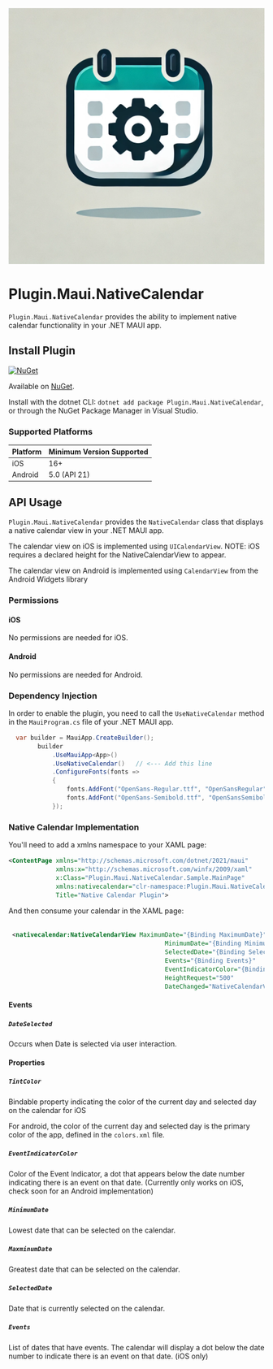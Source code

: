 ![nuget.png](https://raw.githubusercontent.com/edgiardina/Plugin.Maui.NativeCalendar/main/nuget.png)
# Plugin.Maui.NativeCalendar

`Plugin.Maui.NativeCalendar` provides the ability to implement native calendar functionality in your .NET MAUI app.

## Install Plugin

[![NuGet](https://img.shields.io/nuget/v/Plugin.Maui.NativeCalendar.svg?label=NuGet)](https://www.nuget.org/packages/Plugin.Maui.NativeCalendar/)

Available on [NuGet](http://www.nuget.org/packages/Plugin.Maui.NativeCalendar).

Install with the dotnet CLI: `dotnet add package Plugin.Maui.NativeCalendar`, or through the NuGet Package Manager in Visual Studio.

### Supported Platforms

| Platform | Minimum Version Supported |
|----------|---------------------------|
| iOS      | 16+                       |
| Android  | 5.0 (API 21)              |

## API Usage

`Plugin.Maui.NativeCalendar` provides the `NativeCalendar` class that displays a native calendar view in your .NET MAUI app. 

The calendar view on iOS is implemented using `UICalendarView`.  NOTE: iOS requires a declared height for the NativeCalendarView to appear.

The calendar view on Android is implemented using `CalendarView` from the Android Widgets library

### Permissions

#### iOS

No permissions are needed for iOS.

#### Android

No permissions are needed for Android.

### Dependency Injection

In order to enable the plugin, you need to call the `UseNativeCalendar` method in the `MauiProgram.cs` file of your .NET MAUI app.

```csharp
  var builder = MauiApp.CreateBuilder();
        builder
            .UseMauiApp<App>()
            .UseNativeCalendar()   // <--- Add this line
            .ConfigureFonts(fonts =>
            {
                fonts.AddFont("OpenSans-Regular.ttf", "OpenSansRegular");
                fonts.AddFont("OpenSans-Semibold.ttf", "OpenSansSemibold");
            });
```


### Native Calendar Implementation


You'll need to add a xmlns namespace to your XAML page:

```xml
<ContentPage xmlns="http://schemas.microsoft.com/dotnet/2021/maui"
             xmlns:x="http://schemas.microsoft.com/winfx/2009/xaml"
             x:Class="Plugin.Maui.NativeCalendar.Sample.MainPage"
             xmlns:nativecalendar="clr-namespace:Plugin.Maui.NativeCalendar;assembly=Plugin.Maui.NativeCalendar"
             Title="Native Calendar Plugin">
```

And then consume your calendar in the XAML page:

```xml

 <nativecalendar:NativeCalendarView MaximumDate="{Binding MaximumDate}"
                                           MinimumDate="{Binding MinimumDate}"
                                           SelectedDate="{Binding SelectedDate}"
                                           Events="{Binding Events}"
                                           EventIndicatorColor="{Binding EventIndicatorColor}"
                                           HeightRequest="500"
                                           DateChanged="NativeCalendarView_DateChanged" />
```

#### Events

##### `DateSelected`

Occurs when Date is selected via user interaction.

#### Properties

##### `TintColor`

Bindable property indicating the color of the current day and selected day on the calendar for iOS

For android, the color of the current day and selected day is the primary color of the app, defined in the `colors.xml` file.

##### `EventIndicatorColor`

Color of the Event Indicator, a dot that appears below the date number indicating there is an event on that date. (Currently only works on iOS, check soon for an Android implementation)

##### `MinimumDate`

Lowest date that can be selected on the calendar.

##### `MaxminumDate`

Greatest date that can be selected on the calendar.

##### `SelectedDate`

Date that is currently selected on the calendar.

##### `Events`

List of dates that have events. The calendar will display a dot below the date number to indicate there is an event on that date. (iOS only)
